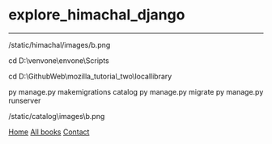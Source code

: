 # explore_himachal_django


----------------------------------------

/static/himachal/images/b.png

cd D:\venvone\envone\Scripts

cd D:\GithubWeb\mozilla_tutorial_two\locallibrary

py manage.py makemigrations catalog
py manage.py migrate
py manage.py runserver


/static/catalog\images\b.png



<a href="{% url 'index' %}">Home</a>
<a href="{% url 'explore' %}">All books</a>
<a href="{% url 'contact' %}">Contact</a>



